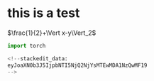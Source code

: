 # this is a test
$\frac{1}{2}+\Vert x-y\Vert_2$
```python
import torch

<!--stackedit_data:
eyJoaXN0b3J5IjpbNTI5NjQ2NjYsMTEwMDA1NzQwMF19
-->